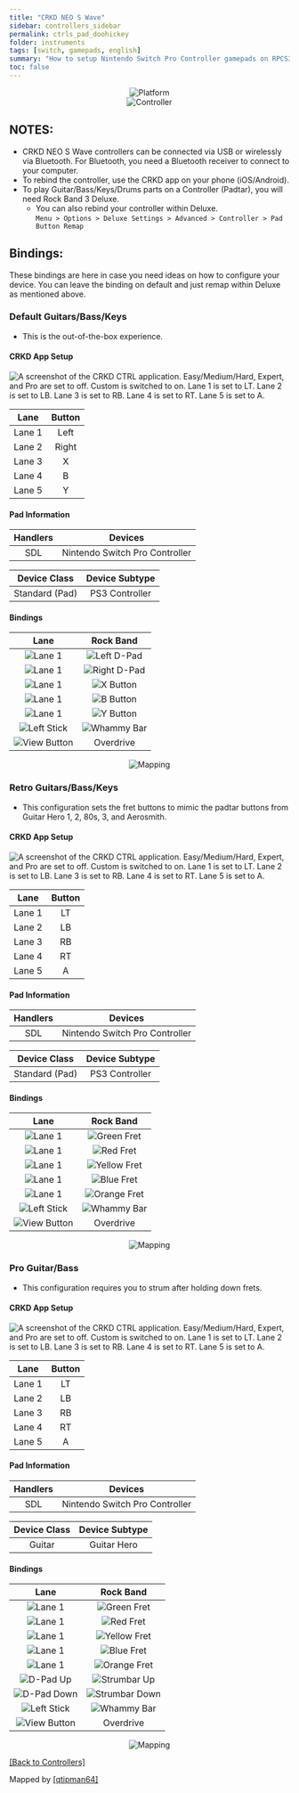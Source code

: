 ```yaml
---
title: "CRKD NEO S Wave"
sidebar: controllers_sidebar
permalink: ctrls_pad_doohickey
folder: instruments
tags: [switch, gamepads, english]
summary: "How to setup Nintendo Switch Pro Controller gamepads on RPCS3."
toc: false
---
```


<div align="center"> <img src="https://carlmylo.github.io/docu-rpcs3/images/instruments/plat/switch.png" alt="Platform" title="Platform"></div>

<div align="center"> <img src="https://carlmylo.github.io/docu-rpcs3/images/instruments/cont/swineos.png" alt="Controller" title="Controller"></div>

## NOTES:

* CRKD NEO S Wave controllers can be connected via USB or wirelessly via Bluetooth. For Bluetooth, you need a Bluetooth receiver to connect to your computer.
* To rebind the controller, use the CRKD app on your phone (iOS/Android).
* To play Guitar/Bass/Keys/Drums parts on a Controller (Padtar), you will need Rock Band 3 Deluxe.
	- You can also rebind your controller within Deluxe.  
	`Menu > Options > Deluxe Settings > Advanced > Controller > Pad Button Remap`

## Bindings:
These bindings are here in case you need ideas on how to configure your device. You can leave the binding on default and just remap within Deluxe as mentioned above.

### Default Guitars/Bass/Keys
* This is the out-of-the-box experience.

#### CRKD App Setup

![A screenshot of the CRKD CTRL application. Easy/Medium/Hard, Expert, and Pro are set to off. Custom is switched to on. Lane 1 is set to LT. Lane 2 is set to LB. Lane 3 is set to RB. Lane 4 is set to RT. Lane 5 is set to A.](https://carlmylo.github.io/docu-rpcs3/images/instruments/xtra/doohickey/default.jpg "CRKD CTRL")

| Lane | Button |
|:------:|:--:|
| Lane 1 | Left |
| Lane 2 | Right |
| Lane 3 | X |
| Lane 4 | B |
| Lane 5 | Y |

#### Pad Information

| Handlers | Devices |
|:--------:|:-----------------:|
| SDL | Nintendo Switch Pro Controller |

| Device Class | Device Subtype |
|:------------:|:--------------:|
| Standard (Pad) | PS3 Controller |

#### Bindings

| **Lane** | **Rock Band** |
|:------------------:|:---------------------:|
| ![Lane 1](https://carlmylo.github.io/docu-rpcs3/images/btns/doohickey/l1.png "Lane 1") | ![Left D-Pad](https://carlmylo.github.io/docu-rpcs3/images/btns/ctrls/360/dleft.png "Left D-Pad") |
| ![Lane 1](https://carlmylo.github.io/docu-rpcs3/images/btns/doohickey/l2.png "Lane 2") | ![Right D-Pad](https://carlmylo.github.io/docu-rpcs3/images/btns/ctrls/360/dright.png "Right D-Pad") |
| ![Lane 1](https://carlmylo.github.io/docu-rpcs3/images/btns/doohickey/l3.png "Lane 3") | ![X Button](https://carlmylo.github.io/docu-rpcs3/images/btns/ctrls/xbox/x.png "X Button") |
| ![Lane 1](https://carlmylo.github.io/docu-rpcs3/images/btns/doohickey/l4.png "Lane 4") | ![B Button](https://carlmylo.github.io/docu-rpcs3/images/btns/ctrls/xbox/b.png "B Button") |
| ![Lane 1](https://carlmylo.github.io/docu-rpcs3/images/btns/doohickey/l5.png "Lane 5") | ![Y Button](https://carlmylo.github.io/docu-rpcs3/images/btns/ctrls/xbox/y.png "Y Button") |
| ![Left Stick](https://carlmylo.github.io/docu-rpcs3/images/btns/ctrls/xbox/ls.png "Left Stick") | ![Whammy Bar](https://carlmylo.github.io/docu-rpcs3/images/btns/gtrs/wb.png "Whammy Bar") |
| ![View Button](https://carlmylo.github.io/docu-rpcs3/images/btns/ctrls/xbox/viw.png "View Button") | Overdrive |

<div align="center"> <img src="https://carlmylo.github.io/docu-rpcs3/images/instruments/maps/padswipromapping.png" alt="Mapping" title="Mapping"></div>

### Retro Guitars/Bass/Keys
* This configuration sets the fret buttons to mimic the padtar buttons from Guitar Hero 1, 2, 80s, 3, and Aerosmith.

#### CRKD App Setup

![A screenshot of the CRKD CTRL application. Easy/Medium/Hard, Expert, and Pro are set to off. Custom is switched to on. Lane 1 is set to LT. Lane 2 is set to LB. Lane 3 is set to RB. Lane 4 is set to RT. Lane 5 is set to A.](https://carlmylo.github.io/docu-rpcs3/images/instruments/xtra/doohickey/custom.jpg "CRKD CTRL")

| Lane | Button |
|:------:|:--:|
| Lane 1 | LT |
| Lane 2 | LB |
| Lane 3 | RB |
| Lane 4 | RT |
| Lane 5 | A |

#### Pad Information

| Handlers | Devices |
|:--------:|:-----------------:|
| SDL | Nintendo Switch Pro Controller |

| Device Class | Device Subtype |
|:------------:|:--------------:|
| Standard (Pad) | PS3 Controller |

#### Bindings

| **Lane** | **Rock Band** |
|:------------------:|:---------------------:|
| ![Lane 1](https://carlmylo.github.io/docu-rpcs3/images/btns/doohickey/l1.png "Lane 1") | ![Green Fret](https://carlmylo.github.io/docu-rpcs3/images/btns/gtrs/gf.png "Green Fret") |
| ![Lane 1](https://carlmylo.github.io/docu-rpcs3/images/btns/doohickey/l2.png "Lane 2") | ![Red Fret](https://carlmylo.github.io/docu-rpcs3/images/btns/gtrs/rf.png "Red Fret") |
| ![Lane 1](https://carlmylo.github.io/docu-rpcs3/images/btns/doohickey/l3.png "Lane 3") | ![Yellow Fret](https://carlmylo.github.io/docu-rpcs3/images/btns/gtrs/yf.png "Yellow Fret") |
| ![Lane 1](https://carlmylo.github.io/docu-rpcs3/images/btns/doohickey/l4.png "Lane 4") | ![Blue Fret](https://carlmylo.github.io/docu-rpcs3/images/btns/gtrs/bf.png "Blue Fret") |
| ![Lane 1](https://carlmylo.github.io/docu-rpcs3/images/btns/doohickey/l5.png "Lane 5") | ![Orange Fret](https://carlmylo.github.io/docu-rpcs3/images/btns/gtrs/of.png "Orange Fret") |
| ![Left Stick](https://carlmylo.github.io/docu-rpcs3/images/btns/ctrls/xbox/ls.png "Left Stick") | ![Whammy Bar](https://carlmylo.github.io/docu-rpcs3/images/btns/gtrs/wb.png "Whammy Bar") |
| ![View Button](https://carlmylo.github.io/docu-rpcs3/images/btns/ctrls/xbox/viw.png "View Button") | Overdrive |

<div align="center"> <img src="https://carlmylo.github.io/docu-rpcs3/images/instruments/maps/padswipromapping.png" alt="Mapping" title="Mapping"></div>

### Pro Guitar/Bass
* This configuration requires you to strum after holding down frets.

#### CRKD App Setup

![A screenshot of the CRKD CTRL application. Easy/Medium/Hard, Expert, and Pro are set to off. Custom is switched to on. Lane 1 is set to LT. Lane 2 is set to LB. Lane 3 is set to RB. Lane 4 is set to RT. Lane 5 is set to A.](https://carlmylo.github.io/docu-rpcs3/images/instruments/xtra/doohickey/custom.jpg "CRKD CTRL")

| Lane | Button |
|:------:|:--:|
| Lane 1 | LT |
| Lane 2 | LB |
| Lane 3 | RB |
| Lane 4 | RT |
| Lane 5 | A |

#### Pad Information

| Handlers | Devices |
|:--------:|:-----------------:|
| SDL | Nintendo Switch Pro Controller |

| Device Class | Device Subtype |
|:------------:|:--------------:|
| Guitar | Guitar Hero |

#### Bindings

| **Lane** | **Rock Band** |
|:------------------:|:---------------------:|
| ![Lane 1](https://carlmylo.github.io/docu-rpcs3/images/btns/doohickey/l1.png "Lane 1") | ![Green Fret](https://carlmylo.github.io/docu-rpcs3/images/btns/gtrs/gf.png "Green Fret") |
| ![Lane 1](https://carlmylo.github.io/docu-rpcs3/images/btns/doohickey/l2.png "Lane 2") | ![Red Fret](https://carlmylo.github.io/docu-rpcs3/images/btns/gtrs/rf.png "Red Fret") |
| ![Lane 1](https://carlmylo.github.io/docu-rpcs3/images/btns/doohickey/l3.png "Lane 3") | ![Yellow Fret](https://carlmylo.github.io/docu-rpcs3/images/btns/gtrs/yf.png "Yellow Fret") |
| ![Lane 1](https://carlmylo.github.io/docu-rpcs3/images/btns/doohickey/l4.png "Lane 4") | ![Blue Fret](https://carlmylo.github.io/docu-rpcs3/images/btns/gtrs/bf.png "Blue Fret") |
| ![Lane 1](https://carlmylo.github.io/docu-rpcs3/images/btns/doohickey/l5.png "Lane 5") | ![Orange Fret](https://carlmylo.github.io/docu-rpcs3/images/btns/gtrs/of.png "Orange Fret") |
| ![D-Pad Up](https://carlmylo.github.io/docu-rpcs3/images/btns/ctrls/xbox/dup.png "D-Pad Up") | ![Strumbar Up](https://carlmylo.github.io/docu-rpcs3/images/btns/gtrs/sbu.png "Strumbar Up") |
| ![D-Pad Down](https://carlmylo.github.io/docu-rpcs3/images/btns/ctrls/xbox/ddown.png "D-Pad Down") | ![Strumbar Down](https://carlmylo.github.io/docu-rpcs3/images/btns/gtrs/sbd.png "Strumbar Up") |
| ![Left Stick](https://carlmylo.github.io/docu-rpcs3/images/btns/ctrls/xbox/ls.png "Left Stick") | ![Whammy Bar](https://carlmylo.github.io/docu-rpcs3/images/btns/gtrs/wb.png "Whammy Bar") |
| ![View Button](https://carlmylo.github.io/docu-rpcs3/images/btns/ctrls/xbox/viw.png "View Button") | Overdrive |

<div align="center"> <img src="https://carlmylo.github.io/docu-rpcs3/images/instruments/maps/padswineopro.png" alt="Mapping" title="Mapping"></div>

[[Back to Controllers]](https://carlmylo.github.io/docu-rpcs3/ctrls#instrument-list)

Mapped by [[qtipman64]](https://www.twitch.tv/qtipman64)